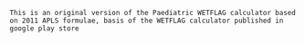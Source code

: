     This is an original version of the Paediatric WETFLAG calculator based on 2011 APLS formulae, basis of the WETFLAG calculator published in google play store
